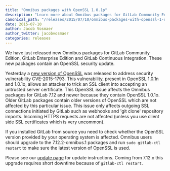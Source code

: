 ```yaml
---
title: "Omnibus packages with OpenSSL 1.0.1p"
description: "Learn more about Omnibus packages for GitLab Community Edition (CE) and Enterprise Edition (EE)"
canonical_path: "/releases/2015/07/10/omnibus-packages-with-openssl-1-dot-0-1p/"
date: 2015-07-10
author: Jacob Vosmaer
author_twitter: jacobvosmaer
categories: releases
---
```

We have just released new Omnibus packages for GitLab Community Edition, GitLab Enterprise Edition and GitLab Continuous Integration.
These new packages contain an OpenSSL security update.

<!-- more -->

Yesterday a [new version of OpenSSL](http://openssl.org/news/secadv_20150709.txt) was released to address security vulnerability CVE-2015-1793.
This vulnerability, present in OpenSSL 1.0.1n and 1.0.1o, allows an attacker to trick an SSL client into accepting an untrusted server certificate.
This OpenSSL issue affects the Omnibus packages for GitLab 7.12 and newer because they contain OpenSSL 1.0.1o.
Older GitLab packages contain older versions of OpenSSL which are not affected by this particular issue.
This issue only affects outgoing SSL connections initiated by GitLab such as webhooks and 'git clone' repository imports.
Incoming HTTPS requests are not affected (unless you use client side SSL certificates which is very uncommon).

If you installed GitLab from source you need to check whether the OpenSSL version provided by your operating system is affected.
Omnibus users should upgrade to the 7.12.2-omnibus.1 packages and run `sudo gitlab-ctl restart` to make sure the latest version of OpenSSL is used.

Please see our [update page](/update/) for update instructions.
Coming from 7.12.x this upgrade requires short downtime because of `gitlab-ctl restart`.